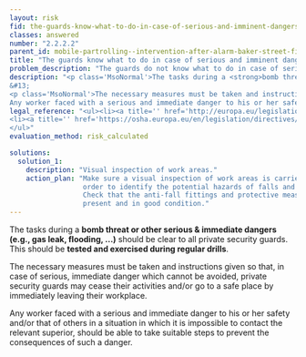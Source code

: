```yaml
---
layout: risk
fid: the-guards-know-what-to-do-in-case-of-serious-and-imminent-dangers
classes: answered
number: "2.2.2.2"
parent_id: mobile-partrolling--intervention-after-alarm-baker-street-fire-prevention-and-emergency-procedures
title: "The guards know what to do in case of serious and imminent dangers."
problem_description: "The guards do not know what to do in case of serious and imminent dangers."
description: "<p class='MsoNormal'>The tasks during a <strong>bomb threat or other serious &amp; immediate dangers (e.g., gas leak, flooding, ...)</strong> should be clear to all private security guards. This should be <strong>tested and exercised during regular drills</strong>.</p>&#13;
&#13;
<p class='MsoNormal'>The necessary measures must be taken and instructions given so that, in case of serious, immediate danger which cannot be avoided, private security guards may cease their activities and/or go to a safe place by immediately leaving their workplace.</p><p>&#13;
Any worker faced with a serious and immediate danger to his or her safety and/or that of others in a situation in which it is impossible to contact the relevant superior, should be able to take suitable steps to prevent the consequences of such a danger.</p>"
legal_reference: "<ul><li><a title='' href='http://europa.eu/legislation_summaries/employment_and_social_policy/health_hygiene_safety_at_work/c11113_en.htm' rel='nofollow' target='_blank'>89/391/CEE Implementing measures to improve the health and safety of workers (framework directive).</a></li>&#13;
<li><a title='' href='https://osha.europa.eu/en/legislation/directives/workplaces-equipment-signs-personal-protective-equipment/osh-directives/2' rel='nofollow' target='_blank'>89/654/EEC Directive on the minimum safety and health requirements for the workplace</a>.</li>&#13;
</ul>"
evaluation_method: risk_calculated

solutions:
  solution_1:
    description: "Visual inspection of work areas."
    action_plan: "Make sure a visual inspection of work areas is carried out in
                  order to identify the potential hazards of falls and slips.
                  Check that the anti-fall fittings and protective measures are
                  present and in good condition."
---
```

The tasks during a **bomb threat or other serious & immediate dangers (e.g.,
gas leak, flooding, ...)** should be clear to all private security guards.
This should be **tested and exercised during regular drills**.

The necessary measures must be taken and instructions given so that, in case
of serious, immediate danger which cannot be avoided, private security guards
may cease their activities and/or go to a safe place by immediately leaving
their workplace.

Any worker faced with a serious and immediate danger to his or her safety
and/or that of others in a situation in which it is impossible to contact the
relevant superior, should be able to take suitable steps to prevent the
consequences of such a danger.


